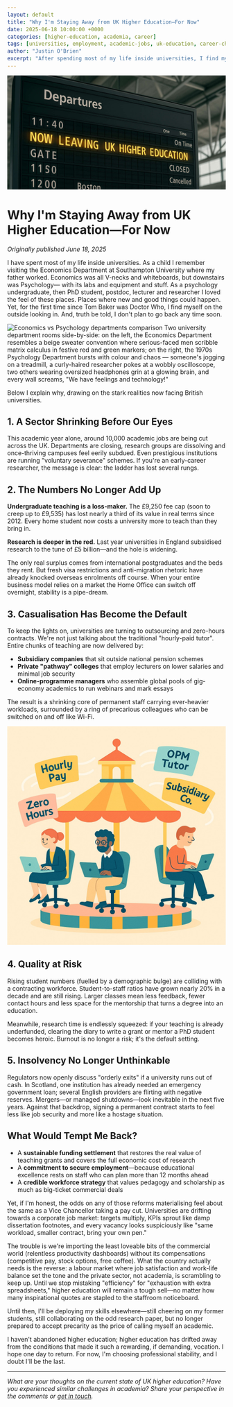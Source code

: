 ```yaml
---
layout: default
title: "Why I'm Staying Away from UK Higher Education—For Now"
date: 2025-06-18 10:00:00 +0000
categories: [higher-education, academia, career]
tags: [universities, employment, academic-jobs, uk-education, career-change]
author: "Justin O'Brien"
excerpt: "After spending most of my life inside universities, I find myself on the outside looking in—and I don't plan to go back any time soon. Here's why the current state of UK higher education is pushing talent away."
---
```


![Article Hero Image *Railway Station Departure Board*](/assets/images/posts/2025-06-18/leaving-higher-education.jpg)

# Why I'm Staying Away from UK Higher Education—For Now

*Originally published June 18, 2025*

I have spent most of my life inside universities. As a child I remember visiting the Economics Department at Southampton University where my father worked. Economics was all V-necks and whiteboards, but downstairs was Psychology— with its labs and equipment and stuff. As a psychology undergraduate, then PhD student, postdoc, lecturer and researcher I loved the feel of these places. Places where new and good things could happen. Yet, for the first time since Tom Baker was Doctor Who, I find myself on the outside looking in. And, truth be told, I don't plan to go back any time soon.

![Economics vs Psychology departments comparison *Two university department rooms side-by-side: on the left, the Economics Department resembles a beige sweater convention where serious-faced men scribble matrix calculus in festive red and green markers; on the right, the 1970s Psychology Department bursts with colour and chaos — someone's jogging on a treadmill, a curly-haired researcher pokes at a wobbly oscilloscope, two others wearing oversized headphones grin at a glowing brain, and every wall screams, "We have feelings and technology!"*](/assets/images/posts/2025-06-18/why-psy.jpg)


Below I explain why, drawing on the stark realities now facing British universities.

## 1. A Sector Shrinking Before Our Eyes

This academic year alone, around 10,000 academic jobs are being cut across the UK. Departments are closing, research groups are dissolving and once-thriving campuses feel eerily subdued. Even prestigious institutions are running "voluntary severance" schemes. If you're an early-career researcher, the message is clear: the ladder has lost several rungs.

## 2. The Numbers No Longer Add Up

**Undergraduate teaching is a loss-maker.** The £9,250 fee cap (soon to creep up to £9,535) has lost nearly a third of its value in real terms since 2012. Every home student now costs a university more to teach than they bring in.

**Research is deeper in the red.** Last year universities in England subsidised research to the tune of £5 billion—and the hole is widening.

The only real surplus comes from international postgraduates and the beds they rent. But fresh visa restrictions and anti-migration rhetoric have already knocked overseas enrolments off course. When your entire business model relies on a market the Home Office can switch off overnight, stability is a pipe-dream.

## 3. Casualisation Has Become the Default

To keep the lights on, universities are turning to outsourcing and zero-hours contracts. We're not just talking about the traditional "hourly-paid tutor". Entire chunks of teaching are now delivered by:

- **Subsidiary companies** that sit outside national pension schemes
- **Private "pathway" colleges** that employ lecturers on lower salaries and minimal job security
- **Online-programme managers** who assemble global pools of gig-economy academics to run webinars and mark essays

The result is a shrinking core of permanent staff carrying ever-heavier workloads, surrounded by a ring of precarious colleagues who can be switched on and off like Wi-Fi.

![Academic gig economy carousel *A playful, pastel-coloured carousel of laptop-toting lecturers on office chairs, complete with swirling "Hourly Pay", "Zero Hours", "OPM Tutor" and "Subsidiary Co." signs—perfect for illustrating the gig-economy merry-go-round in higher ed.*](/assets/images/posts/2025-06-18/lecturer-carousel.jpg)

## 4. Quality at Risk

Rising student numbers (fuelled by a demographic bulge) are colliding with a contracting workforce. Student-to-staff ratios have grown nearly 20% in a decade and are still rising. Larger classes mean less feedback, fewer contact hours and less space for the mentorship that turns a degree into an education.

Meanwhile, research time is endlessly squeezed: if your teaching is already underfunded, clearing the diary to write a grant or mentor a PhD student becomes heroic. Burnout is no longer a risk; it's the default setting.

## 5. Insolvency No Longer Unthinkable

Regulators now openly discuss "orderly exits" if a university runs out of cash. In Scotland, one institution has already needed an emergency government loan; several English providers are flirting with negative reserves. Mergers—or managed shutdowns—look inevitable in the next five years. Against that backdrop, signing a permanent contract starts to feel less like job security and more like a hostage situation.

## What Would Tempt Me Back?

- A **sustainable funding settlement** that restores the real value of teaching grants and covers the full economic cost of research
- A **commitment to secure employment**—because educational excellence rests on staff who can plan more than 12 months ahead
- A **credible workforce strategy** that values pedagogy and scholarship as much as big-ticket commercial deals

Yet, if I'm honest, the odds on any of those reforms materialising feel about the same as a Vice Chancellor taking a pay cut. Universities are drifting towards a corporate job market: targets multiply, KPIs sprout like damp dissertation footnotes, and every vacancy looks suspiciously like "same workload, smaller contract, bring your own pen."

The trouble is we're importing the least loveable bits of the commercial world (relentless productivity dashboards) without its compensations (competitive pay, stock options, free coffee). What the country actually needs is the reverse: a labour market where job satisfaction and work-life balance set the tone and the private sector, not academia, is scrambling to keep up. Until we stop mistaking "efficiency" for "exhaustion with extra spreadsheets," higher education will remain a tough sell—no matter how many inspirational quotes are stapled to the staffroom noticeboard.

Until then, I'll be deploying my skills elsewhere—still cheering on my former students, still collaborating on the odd research paper, but no longer prepared to accept precarity as the price of calling myself an academic.

I haven't abandoned higher education; higher education has drifted away from the conditions that made it such a rewarding, if demanding, vocation. I hope one day to return. For now, I'm choosing professional stability, and I doubt I'll be the last.

---

*What are your thoughts on the current state of UK higher education? Have you experienced similar challenges in academia? Share your perspective in the comments or [get in touch](/contact/).*
